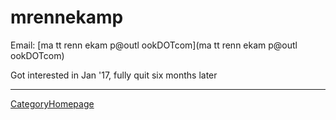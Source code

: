 

# mrennekamp

Email: [ma tt renn ekam p@outl ookDOTcom](ma tt renn ekam p@outl ookDOTcom) 

Got interested in Jan '17, fully quit six months later 



---

 <a href="/CategoryHomepage">CategoryHomepage</a> 
